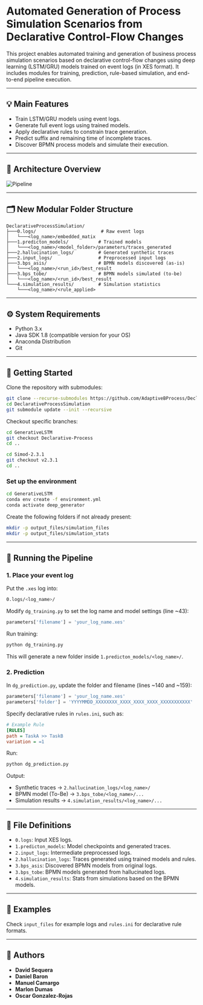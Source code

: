 # Automated Generation of Process Simulation Scenarios from Declarative Control-Flow Changes

This project enables automated training and generation of business process simulation scenarios based on declarative control-flow changes using deep learning (LSTM/GRU) models trained on event logs (in XES format). It includes modules for training, prediction, rule-based simulation, and end-to-end pipeline execution.

---

## 💡 Main Features

* Train LSTM/GRU models using event logs.
* Generate full event logs using trained models.
* Apply declarative rules to constrain trace generation.
* Predict suffix and remaining time of incomplete traces.
* Discover BPMN process models and simulate their execution.

---

## 🧱 Architecture Overview

![Pipeline](https://github.com/AdaptiveBProcess/DeclarativeProcessSimulation/docs/main/images/Pipeline%202.png)

---

## 🗂️ New Modular Folder Structure

```
DeclarativeProcessSimulation/
├───0.logs/                        # Raw event logs
│   └───<log_name>/embedded_matix
├───1.predicton_models/           # Trained models
│   └───<log_name>/<model_folder>/parameters/traces_generated
├───2.hallucination_logs/         # Generated synthetic traces
├───2.input_logs/                 # Preprocessed input logs
├───3.bps_asis/                   # BPMN models discovered (as-is)
│   └───<log_name>/<run_id>/best_result
├───3.bps_tobe/                   # BPMN models simulated (to-be)
│   └───<log_name>/<run_id>/best_result
└───4.simulation_results/         # Simulation statistics
    └───<log_name>/<rule_applied>
```

---

## ⚙️ System Requirements

* Python 3.x
* Java SDK 1.8 (compatible version for your OS)
* Anaconda Distribution
* Git

---

## 🚀 Getting Started

Clone the repository with submodules:

```bash
git clone --recurse-submodules https://github.com/AdaptiveBProcess/DeclarativeProcessSimulation.git
cd DeclarativeProcessSimulation
git submodule update --init --recursive
```

Checkout specific branches:

```bash
cd GenerativeLSTM 
git checkout Declarative-Process
cd ..

cd Simod-2.3.1
git checkout v2.3.1
cd ..
```

### Set up the environment

```bash
cd GenerativeLSTM
conda env create -f environment.yml
conda activate deep_generator
```

Create the following folders if not already present:

```bash
mkdir -p output_files/simulation_files
mkdir -p output_files/simulation_stats
```

---

## 🧪 Running the Pipeline

### 1. Place your event log

Put the `.xes` log into:

```bash
0.logs/<log_name>/
```

Modify `dg_training.py` to set the log name and model settings (line \~43):

```python
parameters['filename'] = 'your_log_name.xes'
```

Run training:

```bash
python dg_training.py
```

This will generate a new folder inside `1.predicton_models/<log_name>/`.

### 2. Prediction

In `dg_prediction.py`, update the folder and filename (lines \~140 and \~159):

```python
parameters['filename'] = 'your_log_name.xes'
parameters['folder'] = 'YYYYMMDD_XXXXXXXX_XXXX_XXXX_XXXX_XXXXXXXXXXX'
```

Specify declarative rules in `rules.ini`, such as:

```ini
# Example Rule
[RULES]
path = TaskA >> TaskB
variation = =1
```

Run:

```bash
python dg_prediction.py
```

Output:

* Synthetic traces → `2.hallucination_logs/<log_name>/`
* BPMN model (To-Be) → `3.bps_tobe/<log_name>/...`
* Simulation results → `4.simulation_results/<log_name>/...`

---

## 📁 File Definitions

* `0.logs`: Input XES logs.
* `1.predicton_models`: Model checkpoints and generated traces.
* `2.input_logs`: Intermediate preprocessed logs.
* `2.hallucination_logs`: Traces generated using trained models and rules.
* `3.bps_asis`: Discovered BPMN models from original logs.
* `3.bps_tobe`: BPMN models generated from hallucinated logs.
* `4.simulation_results`: Stats from simulations based on the BPMN models.

---

## 🧪 Examples

Check `input_files` for example logs and `rules.ini` for declarative rule formats.

---

## 👤 Authors

* **David Sequera**
* **Daniel Baron**
* **Manuel Camargo**
* **Marlon Dumas**
* **Oscar Gonzalez-Rojas**